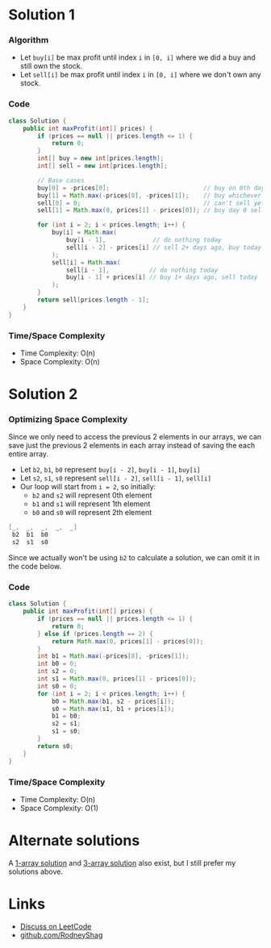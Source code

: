 # Solution 1

### Algorithm

- Let `buy[i]` be max profit until index `i` in `[0, i]` where we did a buy and still own the stock.
- Let `sell[i]` be max profit until index `i` in `[0, i]` where we don't own any stock.

### Code

```java
class Solution {
    public int maxProfit(int[] prices) {
        if (prices == null || prices.length <= 1) {
            return 0;
        }
        int[] buy = new int[prices.length];
        int[] sell = new int[prices.length];

        // Base cases
        buy[0] = -prices[0];                          // buy on 0th day
        buy[1] = Math.max(-prices[0], -prices[1]);    // buy whichever day is cheaper
        sell[0] = 0;                                  // can't sell yet
        sell[1] = Math.max(0, prices[1] - prices[0]); // buy day 0 sell day 1, if profitable

        for (int i = 2; i < prices.length; i++) {
            buy[i] = Math.max(
                buy[i - 1],             // do nothing today
                sell[i - 2] - prices[i] // sell 2+ days ago, buy today
            );
            sell[i] = Math.max(
                sell[i - 1],           // do nothing today
                buy[i - 1] + prices[i] // buy 1+ days ago, sell today
            );
        }
        return sell[prices.length - 1];
    }
}
```


### Time/Space Complexity

-  Time Complexity: O(n)
- Space Complexity: O(n)


# Solution 2

### Optimizing Space Complexity

Since we only need to access the previous 2 elements in our arrays, we can save just the previous 2 elements in each array instead of saving the each entire array.

- Let `b2`, `b1`, `b0` represent `buy[i - 2]`, `buy[i - 1]`, `buy[i]`
- Let `s2`, `s1`, `s0` represent `sell[i - 2]`, `sell[i - 1]`, `sell[i]`
- Our loop will start from `i = 2`, so initially:
    - `b2` and `s2` will represent 0th element
    - `b1` and `s1` will represent 1th element
    - `b0` and `s0` will represent 2th element

```java
[_,  _,  _,  _,  _]
 b2  b1  b0
 s2  s1  s0
```

Since we actually won't be using `b2` to calculate a solution, we can omit it in the code below.

### Code

```java
class Solution {
    public int maxProfit(int[] prices) {
        if (prices == null || prices.length <= 1) {
            return 0;
        } else if (prices.length == 2) {
            return Math.max(0, prices[1] - prices[0]);
        }
        int b1 = Math.max(-prices[0], -prices[1]);
        int b0 = 0;
        int s2 = 0;
        int s1 = Math.max(0, prices[1] - prices[0]);
        int s0 = 0;
        for (int i = 2; i < prices.length; i++) {
            b0 = Math.max(b1, s2 - prices[i]);
            s0 = Math.max(s1, b1 + prices[i]);
            b1 = b0;
            s2 = s1;
            s1 = s0;
        }
        return s0;
    }
}
```

### Time/Space Complexity

-  Time Complexity: O(n)
- Space Complexity: O(1)

# Alternate solutions

A [1-array solution](https://leetcode.com/problems/best-time-to-buy-and-sell-stock-with-cooldown/discuss/240097) and [3-array solution](https://leetcode.com/problems/best-time-to-buy-and-sell-stock-with-cooldown/discuss/293789) also exist, but I still prefer my solutions above.

# Links

- [Discuss on LeetCode](https://leetcode.com/problems/best-time-to-buy-and-sell-stock-with-cooldown/discuss/441543)
- [github.com/RodneyShag](https://github.com/RodneyShag)
